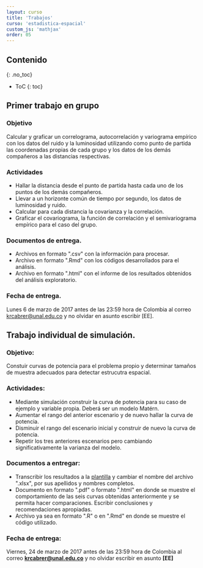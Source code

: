 ```yaml
---
layout: curso
title: 'Trabajos'
curso: 'estadistica-espacial'
custom_js: 'mathjax'
order: 05
---
```



## Contenido
{: .no_toc}

* ToC
{: toc}

## Primer trabajo en grupo

### Objetivo

Calcular y graficar un correlograma, autocorrelación y
variograma empírico con los datos del ruido y
la luminosidad utilizando como punto de partida las coordenadas
propias de cada grupo y los datos de los demás compañeros
a las distancias respectivas.

### Actividades

- Hallar la distancia desde el punto de partida hasta cada uno
  de los puntos de los demás compañeros.
- Llevar a un horizonte común de tiempo por segundo, los datos
  de luminosidad y ruido.
- Calcular para cada distancia la covarianza y la correlación.
- Graficar el covariograma, la función de correlación y el
   semivariograma empírico para el caso del grupo.   


### Documentos de entrega.

- Archivos en formato ".csv" con la información para procesar.
- Archivo en formato ".Rmd" con los códigos desarrollados para
  el análisis.
- Archivo en formato ".html"  con el informe de los resultados
  obtenidos del análisis exploratorio.

### Fecha de entrega.

Lunes 6 de marzo de 2017 antes de las 23:59 hora de Colombia al
correo krcabrer@unal.edu.co y no olvidar en asunto escribir [EE].

## Trabajo individual de simulación.

### Objetivo:

Constuir curvas de potencia para el problema propio y determinar
tamaños de muestra adecuados para detectar estrucutra espacial.

### Actividades:

 - Mediante simulación construir la curva de potencia para
   su caso de ejemplo y variable propia.
   Deberá ser un modelo Matérn.
 - Aumentar el rango del anterior escenario y de nuevo hallar
   la curva de potencia.
 - Disminuir el rango del escenario inicial y construir de
   nuevo la curva de potencia.
 - Repetir los tres anteriores escenarios pero cambiando
   significativamente la varianza del modelo.

### Documentos a entregar:

 - Transcribir los resultados a la  [plantilla](.datos/CabreraTorresKennethRoy.xlsx) y
   cambiar el nombre del archivo ".xlsx", por sus apellidos y
   nombres completos.   
 - Documento en formato ".pdf" o formato ".html" en donde
   se muestre el comportamiento de las seis curvas obtenidas
   anteriormente y se permita hacer comparaciones.
   Escribir conclusiones y recomendaciones apropiadas.
 - Archivo ya sea en formato ".R"  o en ".Rmd" en donde se muestre
   el código utilizado.

### Fecha de entrega:

Viernes, 24 de marzo de 2017 antes de las 23:59 hora de Colombia al
correo **krcabrer@unal.edu.co** y no olvidar escribir en asunto **[EE]**   
